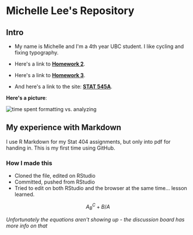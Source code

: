 Michelle Lee's Repository
==========================
## Intro

* My name is Michelle and I'm a 4th year UBC student. I like cycling and fixing typography.

* Here's a link to **[Homework 2](https://github.com/STAT545-UBC/zz_michelle_lee-coursework/tree/master/HW2)**.

* Here's a link to **[Homework 3](https://github.com/STAT545-UBC/zz_michelle_lee-coursework/tree/master/HW3)**.

* And here's a link to the site: **[STAT 545A](http://stat545-ubc.github.io/hw01_edit-README.html)**.


**Here's a picture**: 

![time spent formatting vs. analyzing](http://fosslien.com/analyst/seven.png)


## My experience with Markdown

I use R Markdown for my Stat 404 assignments, but only into pdf for handing in. This is my first time using GitHub. 

### How I made this

* Cloned the file, edited on RStudio
* Committed, pushed from RStudio
* Tried to edit on both RStudio and the browser at the same time... lesson learned. 

$$ A_B^C + B/A $$

*Unfortunately the equations aren't showing up - the discussion board has more info on that*

